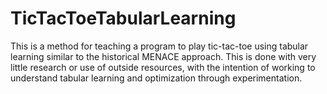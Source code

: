 # TicTacToeTabularLearning
This is a method for teaching a program to play tic-tac-toe using tabular learning similar to the historical MENACE approach. This is done with very little research or use of outside resources, with the intention of working to understand tabular learning and optimization through experimentation.
